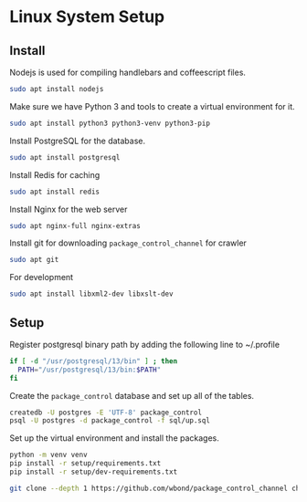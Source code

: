 # Linux System Setup

## Install

Nodejs is used for compiling handlebars and coffeescript files.

```bash
sudo apt install nodejs
```

Make sure we have Python 3 and tools to create a virtual environment for it.

```bash
sudo apt install python3 python3-venv python3-pip
```

Install PostgreSQL for the database.

```bash
sudo apt install postgresql
```

Install Redis for caching

```bash
sudo apt install redis
```

Install Nginx for the web server

```bash
sudo apt nginx-full nginx-extras
```

Install git for downloading `package_control_channel` for crawler

```bash
sudo apt git
```

For development

```bash
sudo apt install libxml2-dev libxslt-dev
```

## Setup

Register postgresql binary path by adding the following line to ~/.profile

```bash
if [ -d "/usr/postgresql/13/bin" ] ; then
  PATH="/usr/postgresql/13/bin:$PATH"
fi
```

Create the `package_control` database and set up all of the tables.

```bash
createdb -U postgres -E 'UTF-8' package_control
psql -U postgres -d package_control -f sql/up.sql
```

Set up the virtual environment and install the packages.

```bash
python -m venv venv
pip install -r setup/requirements.txt
pip install -r setup/dev-requirements.txt
```

```bash
git clone --depth 1 https://github.com/wbond/package_control_channel channel
```
